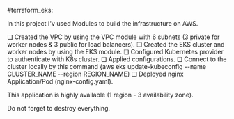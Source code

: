 #terraform_eks:

In this project I'v used Modules to build the infrastructure on AWS.

❏ Created the VPC by using the VPC module with 6 subnets (3 private for worker nodes & 3 public for load balancers).
❏ Created the EKS cluster and worker nodes by using the EKS module.
❏ Configured Kubernetes provider to authenticate with K8s cluster.
❏ Applied configurations.
❏ Connect to the cluster locally by this command {aws eks update-kubeconfig --name CLUSTER_NAME --region REGION_NAME}
❏ Deployed nginx Application/Pod (nginx-config.yaml).

This application is highly available (1 region - 3 availability zone).

Do not forget to destroy everything.
